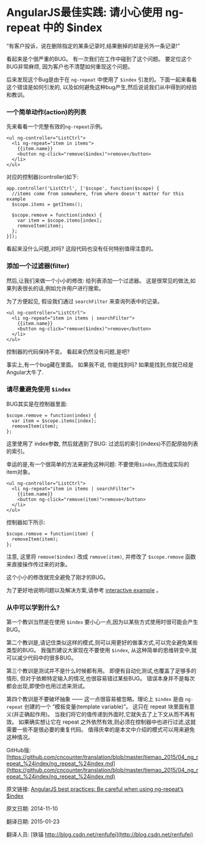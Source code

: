 # AngularJS最佳实践: 请小心使用 ng-repeat 中的 $index


“有客户投诉，说在删除指定的某条记录时,结果删掉的却是另外一条记录!”

看起来是个很严重的BUG。 有一次我们在工作中碰到了这个问题。 要定位这个BUG非常麻烦, 因为客户也不清楚如何重现这个问题。

后来发现这个Bug是由于在 `ng-repeat` 中使用了 `$index` 引发的。下面一起来看看这个错误是如何引发的, 以及如何避免这种bug产生,然后说说我们从中得到的经验和教训。


### 一个简单动作(action)的列表


先来看看一个完整有效的`ng-repeat`示例。

	<ul ng-controller="ListCtrl">
	  <li ng-repeat="item in items">
	    {{item.name}}
	    <button ng-click="remove($index)">remove</button>
	  </li>
	</ul>

对应的控制器(controller)如下:

	app.controller('ListCtrl', ['$scope', function($scope) {
	  //items come from somewhere, from where doesn't matter for this example
	  $scope.items = getItems();
	 
	  $scope.remove = function(index) {
	    var item = $scope.items[index];
	    removeItem(item);
	  };
	}]);

看起来没什么问题,对吗? 这段代码也没有任何特别值得注意的。


### 添加一个过滤器(filter)

然后,让我们来做一个小小的修改: 给列表添加一个过滤器。 这是很常见的做法,如果列表很长的话,例如允许用户进行搜索。

为了方便起见, 假设我们通过 `searchFilter` 来查询列表中的记录。

	<ul ng-controller="ListCtrl">
	  <li ng-repeat="item in items | searchFilter">
	    {{item.name}}
	    <button ng-click="remove($index)">remove</button>
	  </li>
	</ul>


控制器的代码保持不变。 看起来仍然没有问题,是吧?

事实上,有一个bug藏在里面。 如果我不说, 你能找到吗? 如果能找到,你就已经是Angular大牛了.


### 请尽量避免使用 `$index`

BUG其实是在控制器里面:

	$scope.remove = function(index) {
	  var item = $scope.items[index];
	  removeItem(item);
	};


这里使用了 index参数, 然后就遇到了BUG: 过滤后的索引(indexs)不匹配原始列表的索引。


幸运的是,有一个很简单的方法来避免这种问题: 不要使用`$index`,而改成实际的item对象。

	<ul ng-controller="ListCtrl">
	  <li ng-repeat="item in items | searchFilter">
	    {{item.name}}
	    <button ng-click="remove(item)">remove</button>
	  </li>
	</ul>

控制器如下所示:

	$scope.remove = function(item) {
	  removeItem(item);
	};


注意, 这里将 `remove($index)` 改成 `remove(item)`, 并修改了 `$scope.remove` 函数来直接操作传过来的对象。


这个小小的修改就完全避免了刚才的BUG。

为了更好地说明问题以及解决方案,请参考 [interactive example](http://plnkr.co/edit/JVQ1yURgQEIrwXFoQQxl?p=preview) 。


### 从中可以学到什么?



第一个教训当然是在使用 `$index` 要小心一点,因为以某些方式使用时很可能会产生BUG。


第二个教训是,请记住类似这样的模式,则可以用更好的做事方式,可以完全避免某些类型的BUG。 我强烈建议大家现在不要使用 `$index`, 从这种简单的思维转变中,就可以减少代码中的很多BUG。


第三个教训是测试并不是什么时候都有用。 即便有自动化测试,也覆盖了足够多的情形, 但对于依赖特定输入的情况,也很容易错过某些BUG。 错误本身并不是每次都会出现,即使你也用过滤来测试。


第四个教训是不要破坏抽象 —— 这一点很容易被忽略。理论上 `$index` 是由 `ng-repeat` 创建的一个 “模板变量(template variable)”。 这只在 repeat 块里面有意义(并正确起作用)。 当我们将它的值传递到外面时,它就失去了上下文从而不再有效。 如果确实想让它在 repeat 之外依然有效,则必须在控制器中也进行过滤,这就需要一些不是很必要的重复代码。 值得庆幸的是本文中介绍的模式可以用来避免这种情况。


GitHub版: [https://github.com/cncounter/translation/blob/master/tiemao_2015/04_ng_repeat_%24index/ng_repeat_%24index.md](https://github.com/cncounter/translation/blob/master/tiemao_2015/04_ng_repeat_%24index/ng_repeat_%24index.md)

原文链接: [AngularJS best practices: Be careful when using ng-repeat’s $index](http://codeutopia.net/blog/2014/11/10/angularjs-best-practices-avoid-using-ng-repeats-index/)

原文日期: 2014-11-10

翻译日期: 2015-01-23

翻译人员: [铁锚 http://blog.csdn.net/renfufei](http://blog.csdn.net/renfufei)

